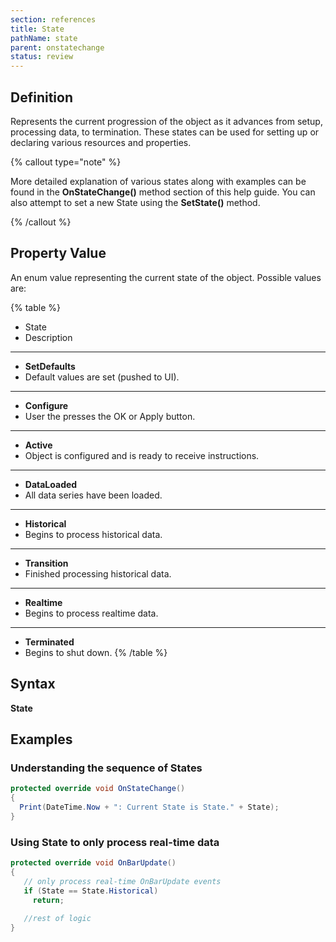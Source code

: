 ```yaml
---
section: references
title: State
pathName: state
parent: onstatechange
status: review
---
```


## Definition

Represents the current progression of the object as it advances from setup, processing data, to termination. These states can be used for setting up or declaring various resources and properties.

{% callout type="note" %}

More detailed explanation of various states along with examples can be found in the **OnStateChange()** method section of this help guide. You can also attempt to set a new State using the **SetState()** method.

{% /callout %}

## Property Value

An enum value representing the current state of the object. Possible values are:

{% table %}

* State
* Description

---

* **SetDefaults**
* Default values are set (pushed to UI).

---

* **Configure**
* User the presses the OK or Apply button.

---

* **Active**
* Object is configured and is ready to receive instructions.

---

* **DataLoaded**
* All data series have been loaded.

---

* **Historical**
* Begins to process historical data.

---

* **Transition**
* Finished processing historical data.

---

* **Realtime**
* Begins to process realtime data.

---

* **Terminated**
* Begins to shut down.
{% /table %}

## Syntax

**State**

## Examples

### **Understanding the sequence of States**

 ```csharp
protected override void OnStateChange()
{
   Print(DateTime.Now + ": Current State is State." + State);
}
```

### **Using State to only process real-time data**

```csharp
protected override void OnBarUpdate()
{
   // only process real-time OnBarUpdate events
   if (State == State.Historical)
     return;
       
   //rest of logic           
}
```
